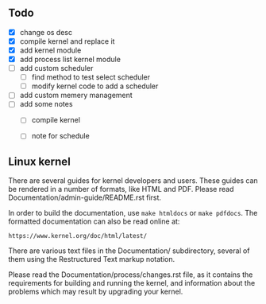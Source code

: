 ## Todo
- [x] change os desc
- [x] compile kernel and replace it
- [x] add kernel module
- [x] add process list kernel module
- [ ] add custom scheduler
    - [ ] find method to test select scheduler
    - [ ] modify kernel code to add a scheduler
- [ ] add custom memery management
- [ ] add some notes
    - [ ] compile kernel
    - [ ] note for schedule



## Linux kernel


There are several guides for kernel developers and users. These guides can
be rendered in a number of formats, like HTML and PDF. Please read
Documentation/admin-guide/README.rst first.

In order to build the documentation, use ``make htmldocs`` or
``make pdfdocs``.  The formatted documentation can also be read online at:

    https://www.kernel.org/doc/html/latest/

There are various text files in the Documentation/ subdirectory,
several of them using the Restructured Text markup notation.

Please read the Documentation/process/changes.rst file, as it contains the
requirements for building and running the kernel, and information about
the problems which may result by upgrading your kernel.
